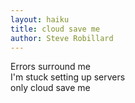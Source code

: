 ```yaml
---
layout: haiku
title: cloud save me
author: Steve Robillard
---
```


Errors surround me <br>
I'm stuck setting up servers <br>
only cloud save me <br>
